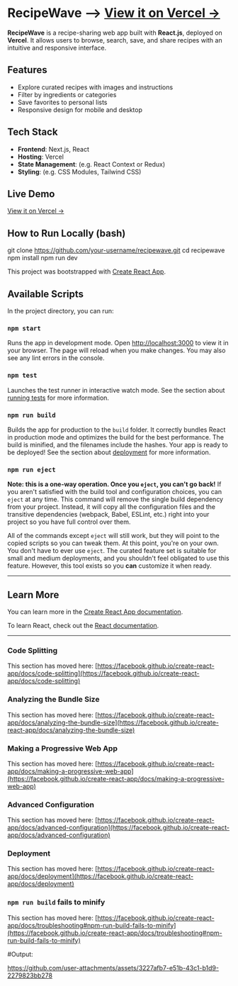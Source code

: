 # RecipeWave --> [View it on Vercel →](https://recipewave.vercel.app)

**RecipeWave** is a recipe-sharing web app built with **React.js**, deployed on **Vercel**. It allows users to browse, search, save, and share recipes with an intuitive and responsive interface.

## Features
- Explore curated recipes with images and instructions
- Filter by ingredients or categories
- Save favorites to personal lists
- Responsive design for mobile and desktop

## Tech Stack
- **Frontend**: Next.js, React
- **Hosting**: Vercel
- **State Management**: (e.g. React Context or Redux)
- **Styling**: (e.g. CSS Modules, Tailwind CSS)

## Live Demo
[View it on Vercel →](https://recipewave.vercel.app)

## How to Run Locally (bash)
git clone https://github.com/your-username/recipewave.git
cd recipewave
npm install
npm run dev

This project was bootstrapped with [Create React App](https://github.com/facebook/create-react-app).

## Available Scripts

In the project directory, you can run:

### `npm start`

Runs the app in development mode.
Open [http://localhost:3000](http://localhost:3000) to view it in your browser.
The page will reload when you make changes.
You may also see any lint errors in the console.

### `npm test`

Launches the test runner in interactive watch mode.
See the section about [running tests](https://facebook.github.io/create-react-app/docs/running-tests) for more information.

### `npm run build`

Builds the app for production to the `build` folder.
It correctly bundles React in production mode and optimizes the build for the best performance.
The build is minified, and the filenames include the hashes.
Your app is ready to be deployed!
See the section about [deployment](https://facebook.github.io/create-react-app/docs/deployment) for more information.

### `npm run eject`

**Note: this is a one-way operation. Once you `eject`, you can't go back!**
If you aren't satisfied with the build tool and configuration choices, you can `eject` at any time.
This command will remove the single build dependency from your project.
Instead, it will copy all the configuration files and the transitive dependencies (webpack, Babel, ESLint, etc.) right into your project so you have full control over them.

All of the commands except `eject` will still work, but they will point to the copied scripts so you can tweak them.
At this point, you're on your own. You don't have to ever use `eject`. The curated feature set is suitable for small and medium deployments, and you shouldn't feel obligated to use this feature. However, this tool exists so you **can** customize it when ready.

---

## Learn More

You can learn more in the [Create React App documentation](https://facebook.github.io/create-react-app/docs/getting-started).

To learn React, check out the [React documentation](https://reactjs.org/).

---

### Code Splitting

This section has moved here: [https://facebook.github.io/create-react-app/docs/code-splitting](https://facebook.github.io/create-react-app/docs/code-splitting)

### Analyzing the Bundle Size

This section has moved here: [https://facebook.github.io/create-react-app/docs/analyzing-the-bundle-size](https://facebook.github.io/create-react-app/docs/analyzing-the-bundle-size)

### Making a Progressive Web App

This section has moved here: [https://facebook.github.io/create-react-app/docs/making-a-progressive-web-app](https://facebook.github.io/create-react-app/docs/making-a-progressive-web-app)

### Advanced Configuration

This section has moved here: [https://facebook.github.io/create-react-app/docs/advanced-configuration](https://facebook.github.io/create-react-app/docs/advanced-configuration)

### Deployment

This section has moved here: [https://facebook.github.io/create-react-app/docs/deployment](https://facebook.github.io/create-react-app/docs/deployment)

### `npm run build` fails to minify

This section has moved here: [https://facebook.github.io/create-react-app/docs/troubleshooting#npm-run-build-fails-to-minify](https://facebook.github.io/create-react-app/docs/troubleshooting#npm-run-build-fails-to-minify)

#Output:

https://github.com/user-attachments/assets/3227afb7-e51b-43c1-b1d9-2279823bb278

